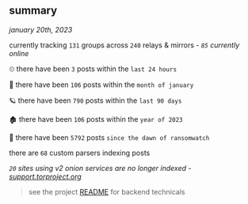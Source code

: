 
## summary
_january 20th, 2023_

currently tracking `131` groups across `240` relays & mirrors - _`85` currently online_

⏲ there have been `3` posts within the `last 24 hours`

🦈 there have been `106` posts within the `month of january`

🪐 there have been `790` posts within the `last 90 days`

🏚 there have been `106` posts within the `year of 2023`

🦕 there have been `5792` posts `since the dawn of ransomwatch`

there are `68` custom parsers indexing posts

_`20` sites using v2 onion services are no longer indexed - [support.torproject.org](https://support.torproject.org/onionservices/v2-deprecation/)_

> see the project [README](https://github.com/joshhighet/ransomwatch#ransomwatch--) for backend technicals
